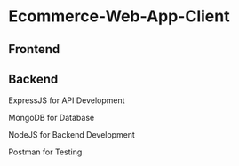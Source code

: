 # Ecommerce-Web-App-Client

## Frontend




## Backend

ExpressJS for API Development

MongoDB for Database

NodeJS for Backend Development

Postman for Testing
